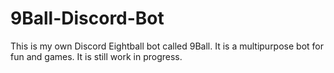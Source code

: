 # 9Ball-Discord-Bot
This is my own Discord Eightball bot called 9Ball. It is a multipurpose bot for fun and games. It is still work in progress.
